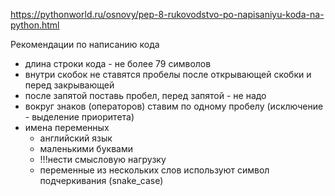 https://pythonworld.ru/osnovy/pep-8-rukovodstvo-po-napisaniyu-koda-na-python.html

Рекомендации по написанию кода

- длина строки кода - не более 79 символов
- внутри скобок не ставятся пробелы после открывающей скобки и перед закрывающей
- после запятой поставь пробел, перед запятой - не надо
- вокруг знаков (операторов) ставим по одному пробелу (исключение - выделение приоритета)
- имена переменных 
    - английский язык 
    - маленькими буквами 
    - !!!нести смысловую нагрузку
    - переменные из нескольких слов используют символ подчеркивания (snake_case)
